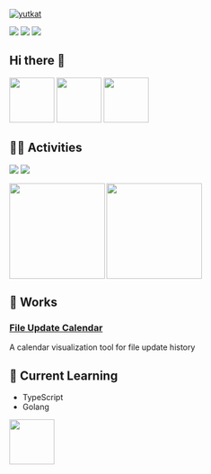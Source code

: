 <p align="left">
  <a href="https://github.com/kpab">
    <img src="https://komarev.com/ghpvc/?username=kpab" alt="yutkat" />
  </a>
<!--   <a>
    <img height="20" src="https://qiita-badge.apiapi.app/s/pani_py/posts.svg" />
  </a>
  <//qiita.com/yutkat">
    <img height="20" src="https://qiita-badge.apiapi.app/s/pani_py/contributions.svg" />
  </a> -->
</p>
<p>
  <img src="https://img.shields.io/badge/-GitHub-181717.svg?logo=github&style=flat">
  <img src="https://img.shields.io/badge/-Python-F9DC3E.svg?logo=python&style=flat">
  <img src="https://img.shields.io/badge/-Unity-C0C0C0.svg?logo=unity&style=flat">
</p>

## Hi there 👋
<div>
  <img src="https://media3.giphy.com/media/v1.Y2lkPTc5MGI3NjExemU1N3NxNjNsOTVqdnhnNHRnYndlajg0cTl0ZmwxeDMzZHJqbzZxYyZlcD12MV9pbnRlcm5hbF9naWZfYnlfaWQmY3Q9Zw/3o6ZtnPSPAoaKi2cVO/giphy.gif" width="80">

<img src="https://media0.giphy.com/media/v1.Y2lkPTc5MGI3NjExZjNnMXJkN25rMzByODA5NGhsaTV2YzliN25vY3AxaGNkdnEwMnpvcyZlcD12MV9pbnRlcm5hbF9naWZfYnlfaWQmY3Q9Zw/FLV8sMRwQu2AqjWb1Q/giphy.gif" width="80">
<img
src="https://media2.giphy.com/media/v1.Y2lkPTc5MGI3NjExNGk5eWN4bzVmczRjM3N2Z2J3ZGJ4cjlmM24ya3Nsb2YxYXEzbTc1eCZlcD12MV9pbnRlcm5hbF9naWZfYnlfaWQmY3Q9cw/1iv76xiHEhkmNYpMXY/giphy.gif" width="80">
</div>

## 🏃‍♀️ Activities
<img src="https://github-profile-summary-cards-6g3a.vercel.app/api/cards/profile-details?username=kpab&theme=gruvbox" />

<img src="https://github-profile-trophy.vercel.app/?username=kpab&theme=dark_lover&rank=-C,-B,-?">

<p>
<a href="https://github.com/kpab">
  <img align="left" height="170px" src="https://github-readme-stats-mauve-nine-71.vercel.app/api?username=kpab&count_private=true&show_icons=true&theme=github_dark" />
</a>
<a href="https://github.com/kpab">
  <img align="left" height="170px" src="https://github-readme-stats-mauve-nine-71.vercel.app/api/top-langs/?username=kpab&layout=compact&theme=github_dark&count_private=true&include_all_commits=true&private=true" />
</a>
</p>

<br clear="all">

## 🚀 Works
### [File Update Calendar](https://kpab.github.io/file-update-calendar-site/)
A calendar visualization tool for file update history

## 🌱 Current Learning
- TypeScript
- Golang
<img src="https://media0.giphy.com/media/v1.Y2lkPTc5MGI3NjExdXhoazlzdWV2cGE1YWhmZGd5N203NDJ2M2h3OHd5bjZuYWxmNHg4NSZlcD12MV9pbnRlcm5hbF9naWZfYnlfaWQmY3Q9cw/PhTSmzCqkliqIJ9ZtZ/giphy.gif" width="80">
